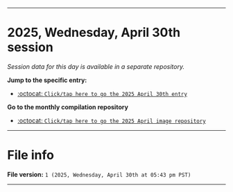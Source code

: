  
***

# 2025, Wednesday, April 30th session

_Session data for this day is available in a separate repository._

**Jump to the specific entry:**

- [:octocat: `Click/tap here to go the 2025 April 30th entry`](https://github.com/seanpm2001/SeansLifeArchive_Images_ModernSmurfsVillage_Y2025_V4/tree/SeansLifeArchive_ModernSmurfsVillage_Y2025_V4_Main-dev/2025/04_April/30/)

**Go to the monthly compilation repository**

- [:octocat: `Click/tap here to go the 2025 April image repository`](https://github.com/seanpm2001/SeansLifeArchive_Images_ModernSmurfsVillage_Y2025_V4/)

***

# File info

**File version:** `1 (2025, Wednesday, April 30th at 05:43 pm PST)`

***
